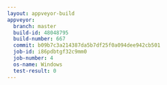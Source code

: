 ```yaml
---
layout: appveyor-build
appveyor:
  branch: master
  build-id: 48048795
  build-number: 667
  commit: b09b7c3a214387da5b7df25f0a094dee942cb501
  job-id: i86pdbtgf32c9mm0
  job-number: 4
  os-name: Windows
  test-result: 0
---
```

